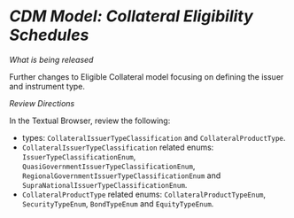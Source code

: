 # *CDM Model: Collateral Eligibility Schedules*

_What is being released_

Further changes to Eligible Collateral model focusing on defining the issuer and instrument type.

_Review Directions_

In the Textual Browser, review the following:

- types: `CollateralIssuerTypeClassification` and `CollateralProductType`.
- `CollateralIssuerTypeClassification` related enums: `IssuerTypeClassificationEnum`, `QuasiGovernmentIssuerTypeClassificationEnum`, `RegionalGovernmentIssuerTypeClassificationEnum` and `SupraNationalIssuerTypeClassificationEnum`.
- `CollateralProductType` related enums: `CollateralProductTypeEnum`, `SecurityTypeEnum`, `BondTypeEnum` and `EquityTypeEnum`.
